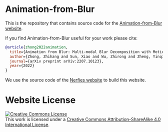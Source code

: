 # Animation-from-Blur

This is the repository that contains source code for the [Animation-from-Blur website](https://zzh-tech.github.io/Animation-from-Blur/).

If you find Animation-from-Blur useful for your work please cite:
```bibtex
@article{zhong2022animation,
  title={Animation from Blur: Multi-modal Blur Decomposition with Motion Guidance},
  author={Zhong, Zhihang and Sun, Xiao and Wu, Zhirong and Zheng, Yinqiang and Lin, Stephen and Sato, Imari},
  journal={arXiv preprint arXiv:2207.10123},
  year={2022}
}
```

We use the source code of the [Nerfies website](https://nerfies.github.io) to build this website.

# Website License
<a rel="license" href="http://creativecommons.org/licenses/by-sa/4.0/"><img alt="Creative Commons License" style="border-width:0" src="https://i.creativecommons.org/l/by-sa/4.0/88x31.png" /></a><br />This work is licensed under a <a rel="license" href="http://creativecommons.org/licenses/by-sa/4.0/">Creative Commons Attribution-ShareAlike 4.0 International License</a>.
